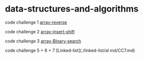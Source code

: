 # data-structures-and-algorithms

code challenge 1
 [array-reverse](/array-reverse/Reverse%20Array.md)

 code challenge 2
 [array-insert-shift](/array-insert-shift/array-insert-shift.md)


 code challenge 3
 [array-Binary-search](/array-binary-search/binary-readme.md)


 code challenge 5 + 6 + 7
 [Linked-list](./linked-list/al md/CC7.md)
 
 

 
